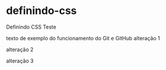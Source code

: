 # definindo-css
Definindo CSS Teste

texto de exemplo do funcionamento do Git e GitHub
alteração 1

alteração 2

alteração 3